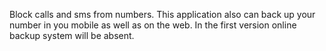 Block calls and sms from numbers. This application also can back up your number in you mobile as well as on the web. In the first version online backup system will be absent.